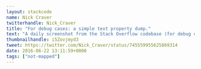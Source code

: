 ```yaml
---
layout: stackcode
name: Nick Craver
twitterhandle: Nick_Craver
title: "For debug cases: a simple text property dump."
text: "A daily screenshot from the Stack Overflow codebase (for debug cases: a simple text property dump). "
thumbnailhandle: i5Zovjmyd3
tweet: https://twitter.com/Nick_Craver/status/745559955625869314
date: 2016-06-22 13:11:59+0000
tags: ["not-mapped"]
---
```

